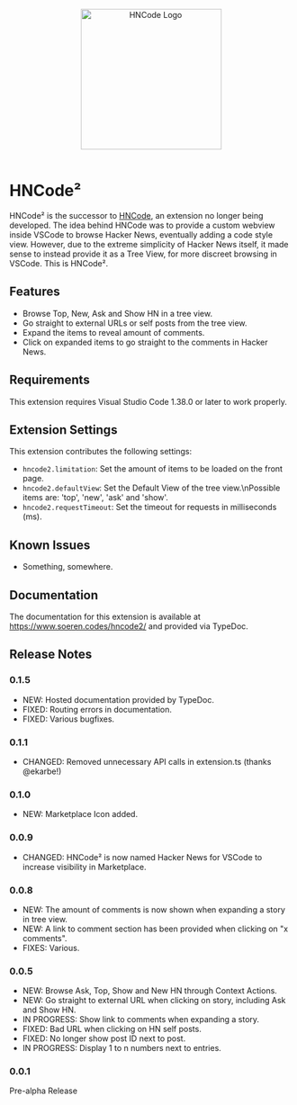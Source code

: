 </br>
<div align="center">
  <img src="https://raw.githubusercontent.com/cer10ty/hncode/master/public/images/HNCode.png" alt="HNCode Logo" height="250px" width="250px"></img>
</div>
</br>

# HNCode²

HNCode² is the successor to [HNCode](https://github.com/CER10TY/hncode), an extension no longer being developed. The idea behind HNCode was to provide a custom webview inside VSCode to browse Hacker News, eventually adding a code style view. However, due to the extreme simplicity of Hacker News itself, it made sense to instead provide it as a Tree View, for more discreet browsing in VSCode. This is HNCode². 

## Features

* Browse Top, New, Ask and Show HN in a tree view.
* Go straight to external URLs or self posts from the tree view.
* Expand the items to reveal amount of comments.
* Click on expanded items to go straight to the comments in Hacker News.

## Requirements

This extension requires Visual Studio Code 1.38.0 or later to work properly.

## Extension Settings

This extension contributes the following settings:

* `hncode2.limitation`: Set the amount of items to be loaded on the front page.
* `hncode2.defaultView`: Set the Default View of the tree view.\nPossible items are: 'top', 'new', 'ask' and 'show'.
* `hncode2.requestTimeout`: Set the timeout for requests in milliseconds (ms).

## Known Issues

* Something, somewhere.

## Documentation

The documentation for this extension is available at https://www.soeren.codes/hncode2/ and provided via TypeDoc.

## Release Notes

### 0.1.5

* NEW: Hosted documentation provided by TypeDoc.
* FIXED: Routing errors in documentation.
* FIXED: Various bugfixes.

### 0.1.1

* CHANGED: Removed unnecessary API calls in extension.ts (thanks @ekarbe!)

### 0.1.0

* NEW: Marketplace Icon added.

### 0.0.9

* CHANGED: HNCode² is now named Hacker News for VSCode to increase visibility in Marketplace.

### 0.0.8

* NEW: The amount of comments is now shown when expanding a story in tree view.
* NEW: A link to comment section has been provided when clicking on "x comments".
* FIXES: Various.

### 0.0.5

* NEW: Browse Ask, Top, Show and New HN through Context Actions.
* NEW: Go straight to external URL when clicking on story, including Ask and Show HN.
* IN PROGRESS: Show link to comments when expanding a story.
* FIXED: Bad URL when clicking on HN self posts.
* FIXED: No longer show post ID next to post.
* IN PROGRESS: Display 1 to n numbers next to entries.

### 0.0.1

Pre-alpha Release
